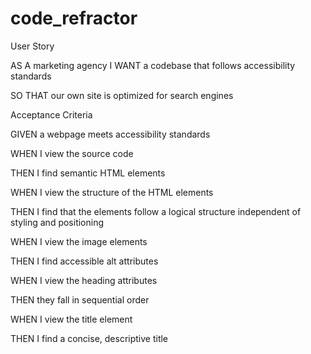 # code_refractor
User Story

AS A marketing agency
I WANT a codebase that follows accessibility standards

SO THAT our own site is optimized for search engines


Acceptance Criteria

GIVEN a webpage meets accessibility standards

WHEN I view the source code

THEN I find semantic HTML elements

WHEN I view the structure of the HTML elements

THEN I find that the elements follow a logical structure independent of styling and positioning

WHEN I view the image elements

THEN I find accessible alt attributes

WHEN I view the heading attributes

THEN they fall in sequential order

WHEN I view the title element

THEN I find a concise, descriptive title

